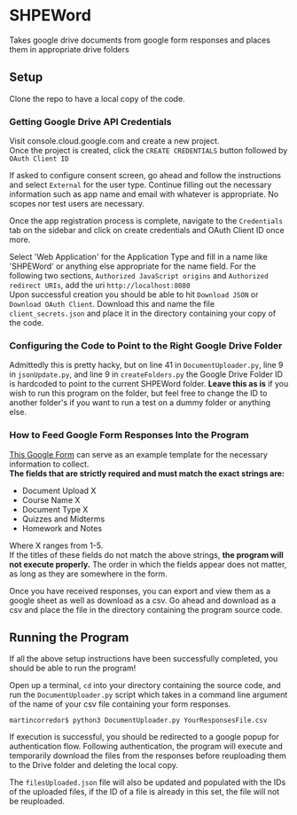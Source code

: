 # SHPEWord 
Takes google drive documents from google form responses and places them in appropriate drive folders

## Setup

Clone the repo to have a local copy of the code.

### Getting Google Drive API Credentials

Visit console.cloud.google.com and create a new project.\
Once the project is created, click the `CREATE CREDENTIALS` button followed by `OAuth Client ID`

If asked to configure consent screen, go ahead and follow the instructions and select `External` for the user type.
Continue filling out the necessary information such as app name and email with whatever is appropriate. No scopes nor test users are necessary.

Once the app registration process is complete, navigate to the `Credentials` tab on the sidebar and click on create credentials and OAuth Client ID once more.

Select 'Web Application' for the Application Type and fill in a name like 'SHPEWord' or anything else appropriate for the name field.
For the following two sections, `Authorized JavaScript origins` and `Authorized redirect URIs`, add the uri `http://localhost:8080`\
Upon successful creation you should be able to hit `Download JSON` or `Download OAuth Client`. Download this and name the file `client_secrets.json` and 
place it in the directory containing your copy of the code.

### Configuring the Code to Point to the Right Google Drive Folder

Admittedly this is pretty hacky, but on line 41 in `DocumentUploader.py`, line 9 in `jsonUpdate.py`, and line 9 in `createFolders.py` the Google Drive Folder ID is hardcoded to point to the 
current SHPEWord folder. **Leave this as is** if you wish to run this program on the folder, but feel free to change the ID to another folder's if you want to run a 
test on a dummy folder or anything else.

### How to Feed Google Form Responses Into the Program

[This Google Form](https://docs.google.com/forms/d/e/1FAIpQLSf48g9wgfDpt565137-Hoy1IqBkOs7nPmdvmA6tJ83MseKCcQ/viewform?usp=sf_link) can serve as an example template
for the necessary information to collect.\
**The fields that are strictly required and must match the exact strings are:**
- Document Upload X
- Course Name X
- Document Type X
- Quizzes and Midterms
- Homework and Notes

Where X ranges from 1-5.\
If the titles of these fields do not match the above strings, **the program will not execute properly.** The order in which the fields appear does not matter, 
as long as they are somewhere in the form. 

Once you have received responses, you can export and view them as a google sheet as well as download as a csv. Go ahead and download as a csv and place the file 
in the directory containing the program source code. 

## Running the Program

If all the above setup instructions have been successfully completed, you should be able to run the program!

Open up a terminal, `cd` into your directory containing the source code, and run the `DocumentUploader.py` script which takes in a command line argument of the 
name of your csv file containing your form responses.

```shell
martincorredor$ python3 DocumentUploader.py YourResponsesFile.csv
```
If execution is successful, you should be redirected to a google popup for authentication flow. Following authentication, the program will execute and temporarily 
download the files from the responses before reuploading them to the Drive folder and deleting the local copy. 

The `filesUploaded.json` file will also be updated and populated with the IDs of the uploaded files, if the ID of a file is already in this set, the file 
will not be reuploaded. 
